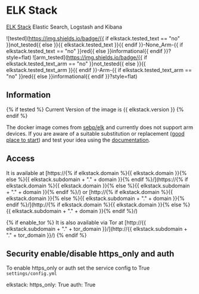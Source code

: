 # ELK Stack

[ELK Stack](https://github.com/deviantony/docker-elk) Elastic Search, Logstash and Kibana

![tested](https://img.shields.io/badge/{{ if elkstack.tested_text == "no" }}not_tested{{ else }}{{ elkstack.tested_text }}{{ endif }}-None_Arm-{{ if elkstack.tested_text == "no" }}red{{ else }}informational{{ endif }}?style=flat)
![arm_tested](https://img.shields.io/badge/{{ if elkstack.tested_text_arm == "no" }}not_tested{{ else }}{{ elkstack.tested_text_arm }}{{ endif }}-Arm-{{ if elkstack.tested_text_arm == "no" }}red{{ else }}informational{{ endif }}?style=flat)

## Information

{% if tested %}
Current Version of the image is {{ elkstack.version }}
{% endif %}

The docker image comes from [sebp/elk](https://hub.docker.com/r/sebp/elk)
and currently does not support arm devices.
If you are aware of a suitable substitution or replacement ([good place to start](https://hub.docker.com/search?q=elk&type=image&architecture=arm%2Carm64)) and test your idea using the [documentation](dev/Adding-Services.md).

## Access

It is available at [https://{% if elkstack.domain %}{{ elkstack.domain }}{% else %}{{ elkstack.subdomain + "." + domain }}{% endif %}/](https://{% if elkstack.domain %}{{ elkstack.domain }}{% else %}{{ elkstack.subdomain + "." + domain }}{% endif %}/) or [http://{% if elkstack.domain %}{{ elkstack.domain }}{% else %}{{ elkstack.subdomain + "." + domain }}{% endif %}/](http://{% if elkstack.domain %}{{ elkstack.domain }}{% else %}{{ elkstack.subdomain + "." + domain }}{% endif %}/)

{% if enable_tor %}
It is also available via Tor at [http://{{ elkstack.subdomain + "." + tor_domain }}/](http://{{ elkstack.subdomain + "." + tor_domain }}/)
{% endif %}

## Security enable/disable https_only and auth

To enable https_only or auth set the service config to True
`settings/config.yml`

elkstack:
  https_only: True
  auth: True
